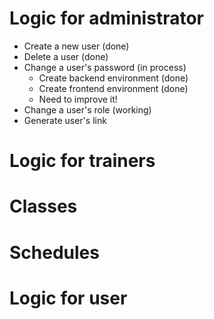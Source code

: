 # Logic for administrator
 - Create a new user (done)
 - Delete a user (done)
 - Change a user's password (in process)
	- Create backend environment (done)
	- Create frontend environment (done)
	- Need to improve it!
 - Change a user's role (working)
 - Generate user's link

 # Logic for trainers
 # Classes
 # Schedules
 # Logic for user

 <!-- 	"username": "admin",
	"password": "eb1^^$!@",
	"admin": true,
	"email": "norenkonikita@gmail.com",
	"JWT_SECRET": "asokmt(0222asdf23rfsava241rfgeb1^^$!@"
 -->